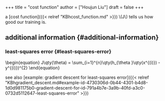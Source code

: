 +++
title = "cost function"
author = ["Houjun Liu"]
draft = false
+++

a [cost function]({{< relref "KBhcost_function.md" >}}) \\(J\\) tells us how good our training is.


## additional information {#additional-information}


### least-squares error {#least-squares-error}

\begin{equation}
J\qty(\theta) = \sum\_{i=1}^{n}\qty(h\_{\theta }\qty(x^{(i)}) - y^{(i)})^{2}
\end{equation}

see also [example: gradient descent for least-squares error]({{< relref "KBhgradient_descent.md#example-id-4730306d-0b44-4301-b4d8-1d0d981175b0-gradient-descent-for-id-791a4b7e-3a9b-40fd-a3c0-0732d5112647-least-squares-error" >}})
